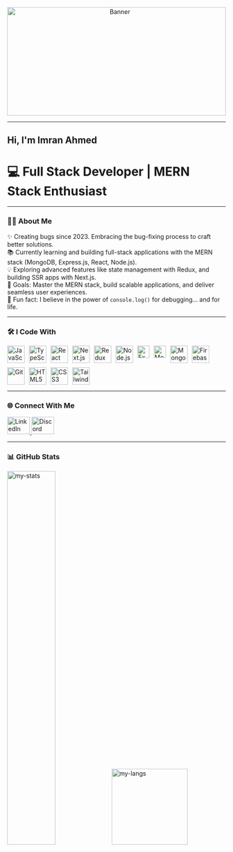 <div align="center">
  <img height="250" width="100%" src="https://i.ibb.co.com/whYL0Hq/banner.png" alt="Banner" />
</div>

---

<h2 align="left">Hi, I'm Imran Ahmed</h2>
<h1 align="left">💻 Full Stack Developer | MERN Stack Enthusiast</h1>

---

### 🧑‍💻 About Me

<p align="left">
  ✨ Creating bugs since 2023. Embracing the bug-fixing process to craft better solutions.<br>
  📚 Currently learning and building full-stack applications with the MERN stack (MongoDB, Express.js, React, Node.js).<br>
  💡 Exploring advanced features like state management with Redux, and building SSR apps with Next.js.<br>
  🎯 Goals: Master the MERN stack, build scalable applications, and deliver seamless user experiences.<br>
  🎲 Fun fact: I believe in the power of <code>console.log()</code> for debugging... and for life.
</p>

---

### 🛠️ I Code With

<div align="left" style="display: flex; flex-wrap: wrap; gap: 10px;">
  <img src="https://cdn.jsdelivr.net/gh/devicons/devicon/icons/javascript/javascript-original.svg" height="40" alt="JavaScript" />
  <img src="https://cdn.jsdelivr.net/gh/devicons/devicon/icons/typescript/typescript-original.svg" height="40" alt="TypeScript" />
  <img src="https://cdn.jsdelivr.net/gh/devicons/devicon/icons/react/react-original.svg" height="40" alt="React" />
  <img src="https://cdn.jsdelivr.net/gh/devicons/devicon/icons/nextjs/nextjs-original.svg" height="40" alt="Next.js" />
  <img src="https://skillicons.dev/icons?i=redux" height="40" alt="Redux" />
  <img src="https://cdn.jsdelivr.net/gh/devicons/devicon/icons/nodejs/nodejs-original.svg" height="40" alt="Node.js" />
  <img src="https://img.shields.io/badge/Express.js-000000?style=for-the-badge&logo=express&logoColor=white" height="28" alt="Express" />
  <img src="https://img.shields.io/badge/Mongoose-880000?style=for-the-badge&logo=mongoose&logoColor=white" height="28" alt="Mongoose" />
  <img src="https://cdn.jsdelivr.net/gh/devicons/devicon/icons/mongodb/mongodb-original.svg" height="40" alt="MongoDB" />
  <img src="https://cdn.jsdelivr.net/gh/devicons/devicon/icons/firebase/firebase-plain.svg" height="40" alt="Firebase" />
  <img src="https://cdn.jsdelivr.net/gh/devicons/devicon/icons/git/git-original.svg" height="40" alt="Git" />
  <img src="https://cdn.jsdelivr.net/gh/devicons/devicon/icons/html5/html5-original.svg" height="40" alt="HTML5" />
  <img src="https://cdn.jsdelivr.net/gh/devicons/devicon/icons/css3/css3-original.svg" height="40" alt="CSS3" />
  <img src="https://skillicons.dev/icons?i=tailwind" height="40" alt="Tailwind CSS" />
</div>

---

### 🌐 Connect With Me

<div align="left">
  <a href="https://www.linkedin.com/in/imran-ahmed-frontend-developer" target="_blank">
    <img src="https://raw.githubusercontent.com/maurodesouza/profile-readme-generator/master/src/assets/icons/social/linkedin/default.svg" width="52" height="40" alt="LinkedIn" />
  </a>
  <a href="https://discord.com" target="_blank">
    <img src="https://raw.githubusercontent.com/maurodesouza/profile-readme-generator/master/src/assets/icons/social/discord/default.svg" width="52" height="40" alt="Discord" />
  </a>
</div>

---

### 📊 GitHub Stats

<div align="left">
  <img alt="my-stats" width="47%" src="https://github-readme-stats.vercel.app/api?username=imranAhmed935&show_icons=true&theme=tokyonight" />
  <img alt="my-langs" height="175px" src="https://github-readme-stats.vercel.app/api/top-langs/?username=imranAhmed935&layout=compact&theme=tokyonight" />
</div>
